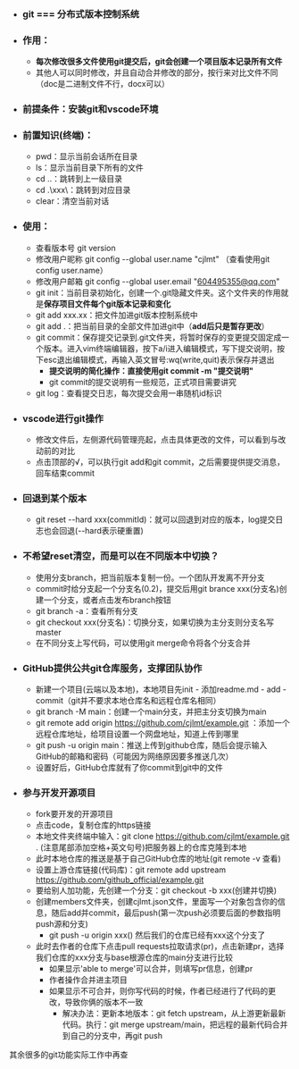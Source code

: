 - ### git === 分布式版本控制系统
- ### 作用：
  * **每次修改很多文件使用git提交后，git会创建一个项目版本记录所有文件**
  * 其他人可以同时修改，并且自动合并修改的部分，按行来对比文件不同（doc是二进制文件不行，docx可以）
- ### 前提条件：安装git和vscode环境
- ### 前置知识(终端)：
  * pwd：显示当前会话所在目录
  * ls：显示当前目录下所有的文件
  * cd ..：跳转到上一级目录
  * cd .\xxx\：跳转到对应目录
  * clear：清空当前对话
- ### 使用：
  * 查看版本号 git version
  * 修改用户昵称 git config --global user.name "cjlmt" （查看使用git config user.name）
  * 修改用户邮箱 git config --global user.email "604495355@qq.com" 
  * git init：当前目录初始化，创建一个.git隐藏文件夹。这个文件夹的作用就是**保存项目文件每个git版本记录和变化**
  * git add xxx.xx：把文件加进git版本控制系统中
  * git add .：把当前目录的全部文件加进git中（**add后只是暂存更改**）
  * git commit：保存提交记录到.git文件夹，将暂时保存的变更提交固定成一个版本。进入vim终端编辑器，按下a/i进入编辑模式，写下提交说明，按下esc退出编辑模式，再输入英文冒号:wq(write,quit)表示保存并退出
    - **提交说明的简化操作：直接使用git commit -m "提交说明"**
    - git commit的提交说明有一些规范，正式项目需要讲究
  * git log：查看提交日志，每次提交会用一串随机id标识
- ### vscode进行git操作
  * 修改文件后，左侧源代码管理亮起，点击具体更改的文件，可以看到与改动前的对比
  * 点击顶部的√，可以执行git add和git commit，之后需要提供提交消息，回车结束commit
- ### 回退到某个版本
  * git reset --hard xxx(commitId)：就可以回退到对应的版本，log提交日志也会回退(--hard表示硬重置)
- ### 不希望reset清空，而是可以在不同版本中切换？
  * 使用分支branch，把当前版本复制一份。一个团队开发离不开分支
  * commit时给分支起一个分支名(0.2)，提交后用git brance xxx(分支名)创建一个分支，或者点击发布branch按钮
  * git branch -a：查看所有分支
  * git checkout xxx(分支名)：切换分支，如果切换为主分支则分支名写master
  * 在不同分支上写代码，可以使用git merge命令将各个分支合并
- ### GitHub提供公共git仓库服务，支撑团队协作
  * 新建一个项目(云端以及本地)，本地项目先init - 添加readme.md - add - commit（git并不要求本地仓库名和远程仓库名相同）
  * git branch -M main：创建一个main分支，并把主分支切换为main
  * git remote add origin https://github.com/cjlmt/example.git ：添加一个远程仓库地址，给项目设置一个网盘地址，知道上传到哪里
  * git push -u origin main：推送上传到github仓库，随后会提示输入GitHub的邮箱和密码（可能因为网络原因要多推送几次）
  * 设置好后，GitHub仓库就有了你commit到git中的文件
- ### 参与开发开源项目
  * fork要开发的开源项目
  * 点击code，复制仓库的https链接
  * 本地文件夹终端中输入：git clone https://github.com/cjlmt/example.git .  (注意尾部添加空格+英文句号)把服务器上的仓库克隆到本地
  * 此时本地仓库的推送是基于自己GitHub仓库的地址(git remote -v 查看)
  * 设置上游仓库链接(代码库)：git remote add upstream https://github.com/github_official/example.git
  * 要给别人加功能，先创建一个分支：git checkout -b xxx(创建并切换)
  * 创建members文件夹，创建cjlmt.json文件，里面写一个对象包含你的信息，随后add并commit，最后push(第一次push必须要后面的参数指明push源和分支)
    - git push -u origin xxx() 然后我们的仓库已经有xxx这个分支了
  * 此时去作者的仓库下点击pull requests拉取请求(pr)，点击新建pr，选择我们仓库的xxx分支与base根源仓库的main分支进行比较
    - 如果显示'able to merge'可以合并，则填写pr信息，创建pr
    - 作者操作合并进主项目
    - 如果显示不可合并，则你写代码的时候，作者已经进行了代码的更改，导致你俩的版本不一致
      * 解决办法：更新本地版本：git fetch upstream，从上游更新最新代码。执行：git merge upstream/main，把远程的最新代码合并到自己的分支中，再git push

其余很多的git功能实际工作中再查

